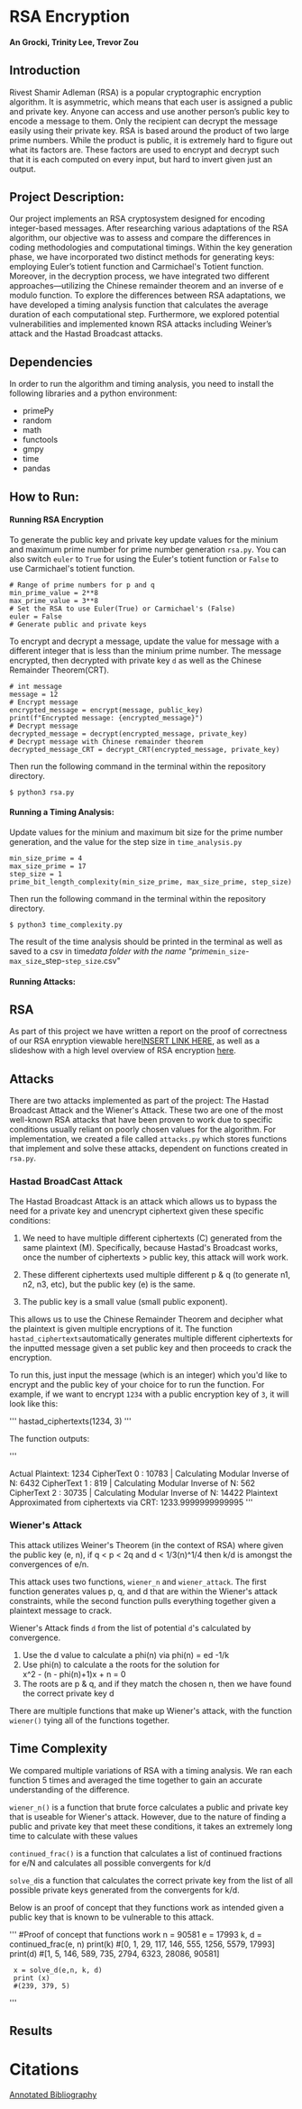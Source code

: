 # RSA Encryption

#### An Grocki, Trinity Lee, Trevor Zou

## Introduction

Rivest Shamir Adleman (RSA) is a popular cryptographic encryption algorithm. It is asymmetric, which means that each user is assigned a public and private key. Anyone can access and use another person’s public key to encode a message to them. Only the recipient can decrypt the message easily using their private key. RSA is based around the product of two large prime numbers. While the product is public, it is extremely hard to figure out what its factors are. These factors are used to encrypt and decrypt such that it is each computed on every input, but hard to invert given just an output.

## Project Description:

Our project implements an RSA cryptosystem designed for encoding integer-based messages. After researching various adaptations of the RSA algorithm, our objective was to assess and compare the differences in coding methodologies and computational timings.
Within the key generation phase, we have incorporated two distinct methods for generating keys: employing Euler’s totient function and Carmichael's Totient function. Moreover, in the decryption process, we have integrated two different approaches—utilizing the Chinese remainder theorem and an inverse of e modulo function.
To explore the differences between RSA adaptations, we have developed a timing analysis function that calculates the average duration of each computational step.
Furthermore, we explored potential vulnerabilities and implemented known RSA attacks including Weiner’s attack and the Hastad Broadcast attacks.

## Dependencies

In order to run the algorithm and timing analysis, you need to install the following libraries and a python environment:

- primePy
- random
- math
- functools
- gmpy
- time
- pandas

## How to Run:

#### Running RSA Encryption

To generate the public key and private key update values for the minium and maximum prime number for prime number generation `rsa.py`. You can also switch `euler` to `True` for using the Euler's totient function or `False` to use Carmichael's totient function.

```
# Range of prime numbers for p and q
min_prime_value = 2**8
max_prime_value = 3**8
# Set the RSA to use Euler(True) or Carmichael's (False)
euler = False
# Generate public and private keys
```

To encrypt and decrypt a message, update the value for message with a different integer that is less than the minium prime number. The message encrypted, then decrypted with private key `d` as well as the Chinese Remainder Theorem(CRT).

```
# int message
message = 12
# Encrypt message
encrypted_message = encrypt(message, public_key)
print(f"Encrypted message: {encrypted_message}")
# Decrypt message
decrypted_message = decrypt(encrypted_message, private_key)
# Decrypt message with Chinese remainder theorem
decrypted_message_CRT = decrypt_CRT(encrypted_message, private_key)
```

Then run the following command in the terminal within the repository directory.

```
$ python3 rsa.py
```

#### Running a Timing Analysis:

Update values for the minium and maximum bit size for the prime number generation, and the value for the step size in `time_analysis.py`

```
min_size_prime = 4
max_size_prime = 17
step_size = 1
prime_bit_length_complexity(min_size_prime, max_size_prime, step_size)
```

Then run the following command in the terminal within the repository directory.

```
$ python3 time_complexity.py
```

The result of the time analysis should be printed in the terminal as well as saved to a csv in time*data folder with the name
"prime*`min_size`-`max_size`\_step-`step_size`.csv"

#### Running Attacks:

## RSA

As part of this project we have written a report on the proof of correctness of our RSA enryption viewable here[INSERT LINK HERE](), as well as a slideshow with a high level overview of RSA encryption [here](https://docs.google.com/presentation/d/1KGHfXNhAheroX9nkbQGTQ6GJr7s40qyXcX0OL20XZtc/edit?usp=sharing).

## Attacks

There are two attacks implemented as part of the project: The Hastad Broadcast Attack and the Wiener's Attack. These two are one of the most well-known RSA attacks that have been proven to work due to specific conditions usually reliant on poorly chosen values for the algorithm. For implementation, we created a file called `attacks.py` which stores functions that implement and solve these attacks, dependent on functions created in `rsa.py`. 

### Hastad BroadCast Attack

The Hastad Broadcast Attack is an attack which allows us to bypass the need for a private key and unencrypt ciphertext given these specific conditions:

1. We need to have multiple different ciphertexts (C) generated from the same plaintext (M). Specifically, because Hastad's Broadcast works, once the number of ciphertexts > public key, this attack will work work. 

2. These different ciphertexts used multiple different p & q (to generate n1, n2, n3, etc), but the public key (e) is the same.
3. The public key is a small value (small public exponent). 

This allows us to use the Chinese Remainder Theorem and decipher what the plaintext is given multiple encryptions of it. The function `hastad_ciphertexts`automatically generates multiple different ciphertexts for the inputted message given a set public key and then proceeds to crack the encryption. 

To run this, just input the message (which is an integer) which you'd like to encrypt and the public key of your choice for to run the function. For example, if we want to encrypt `1234` with a public encryption key of `3`, it will look like this:

'''
hastad_ciphertexts(1234, 3)
'''

The function outputs:

'''

Actual Plaintext: 1234
CipherText 0 : 10783  | Calculating Modular Inverse of N:  6432
CipherText 1 : 819  | Calculating Modular Inverse of N:  562
CipherText 2 : 30735  | Calculating Modular Inverse of N:  14422
Plaintext Approximated from ciphertexts via CRT:  1233.9999999999995
'''

### Wiener's Attack

This attack utilizes Weiner's Theorem (in the context of RSA) where given the public key (e, n), if  q < p < 2q and d < 1/3(n)^1/4 then k/d is amongst the convergences of e/n. 

This attack uses two functions, `wiener_n` and `wiener_attack`. The first function generates values p, q, and d that are within the Wiener's attack constraints, while the second function pulls everything together given a plaintext message to crack. 

Wiener's Attack finds `d` from the list of potential `d`'s calculated by convergence. 
    
1. Use the d value to calculate a phi(n) via 
        phi(n) = ed -1/k
2. Use phi(n) to calculate a the roots for the solution for  
        x^2 - (n - phi(n)+1)x + n = 0
3. The roots are p & q, and if they match the chosen n, then we have found the correct private key d
    
There are multiple functions that make up Wiener's attack, with the function `wiener()` tying all of the functions together. 
## Time Complexity

We compared multiple variations of RSA with a timing analysis. We ran each function 5 times and averaged the time together to gain an accurate understanding of the difference.

`wiener_n()` is a function that brute force calculates a public and private key that is useable for Wiener's attack. However, due to the nature of finding a public and private key that meet these conditions, it takes an extremely long time to calculate with these values

`continued_frac()` is a function that calculates a list of continued fractions for e/N and calculates all possible convergents for k/d

`solve_d`is a function that calculates the correct private key from the list of all possible private keys generated from the convergents for k/d. 

Below is an proof of concept that they functions work as intended given a public key that is known to be vulnerable to this attack. 

'''
    #Proof of concept that functions work
     n = 90581
     e = 17993
     k, d = continued_frac(e, n)
     print(k)
     #[0, 1, 29, 117, 146, 555, 1256, 5579, 17993]
     print(d)
    #[1, 5, 146, 589, 735, 2794, 6323, 28086, 90581]

     x = solve_d(e,n, k, d)
     print (x)
     #(239, 379, 5)
'''

## Results

# Citations

[Annotated Bibliography](https://docs.google.com/document/d/1IC5fMH0H-vLdntmfxGZIAFUJ5LVe8GBnTvu4SENAZ6E/edit?usp=sharing)
